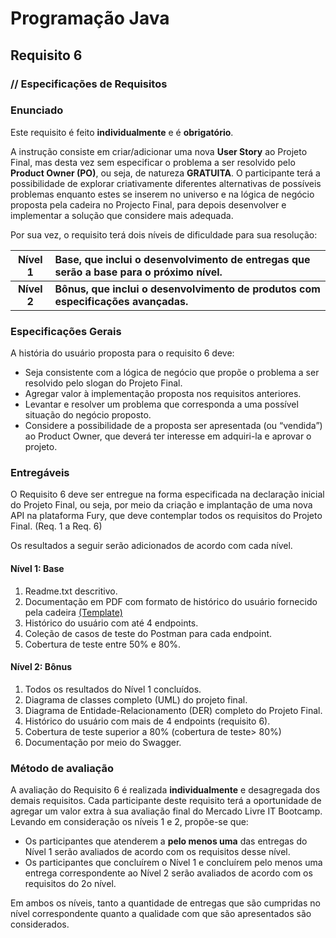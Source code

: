 # Programação Java
## Requisito 6
### // Especificações de Requisitos

### Enunciado

Este requisito é feito **individualmente** e é **obrigatório**.

A instrução consiste em criar/adicionar uma nova **User Story** ao Projeto Final, 
mas desta vez sem especificar o problema a ser resolvido pelo **Product Owner (PO)**, 
ou seja, de natureza **GRATUITA**. O participante terá a possibilidade de explorar 
criativamente diferentes alternativas de possíveis problemas enquanto estes se 
inserem no universo e na lógica de negócio proposta pela cadeira no Projecto Final, 
para depois desenvolver e implementar a solução que considere mais adequada.

Por sua vez, o requisito terá dois níveis de dificuldade para sua resolução:

|   Nível 1   | Base, que inclui o desenvolvimento de entregas que serão a base para o próximo nível. |
|:-----------:|:--------------------------------------------------------------------------------------|
| **Nível 2** | **Bônus, que inclui o desenvolvimento de produtos com especificações avançadas.**     |

### Especificações Gerais
A história do usuário proposta para o requisito 6 deve:

* Seja consistente com a lógica de negócio que propõe o problema a ser resolvido pelo slogan do Projeto Final.
* Agregar valor à implementação proposta nos requisitos anteriores.
* Levantar e resolver um problema que corresponda a uma possível situação do negócio proposto.
* Considere a possibilidade de a proposta ser apresentada (ou “vendida”) ao Product Owner, 
que deverá ter interesse em adquiri-la e aprovar o projeto.

### Entregáveis
O Requisito 6 deve ser entregue na forma especificada na declaração inicial do Projeto Final, 
ou seja, por meio da criação e implantação de uma nova API na plataforma Fury, que deve contemplar
todos os requisitos do Projeto Final. (Req. 1 a Req. 6)

Os resultados a seguir serão adicionados de acordo com cada nível.
#### Nível 1: Base
1. Readme.txt descritivo.
2. Documentação em PDF com formato de histórico do usuário fornecido pela cadeira 
[(Template)](https://netto-meli.github.io/w4g9-projeto-final/guide/assets/template.pdf)
3. Histórico do usuário com até 4 endpoints.
4. Coleção de casos de teste do Postman para cada endpoint.
5. Cobertura de teste entre 50% e 80%.

#### Nível 2: Bônus
1. Todos os resultados do Nível 1 concluídos.
2. Diagrama de classes completo (UML) do projeto final.
3. Diagrama de Entidade-Relacionamento (DER) completo do Projeto Final.
4. Histórico do usuário com mais de 4 endpoints (requisito 6).
5. Cobertura de teste superior a 80% (cobertura de teste> 80%)
6. Documentação por meio do Swagger.

### Método de avaliação
A avaliação do Requisito 6 é realizada **individualmente** e desagregada dos demais requisitos. Cada participante deste requisito terá a oportunidade de agregar um valor extra à sua avaliação final do Mercado Livre IT Bootcamp.
Levando em consideração os níveis 1 e 2, propõe-se que:
* Os participantes que atenderem a **pelo menos uma** das entregas do Nível 1 serão avaliados de acordo com os requisitos desse nível.
* Os participantes que concluírem o Nível 1 e concluírem pelo menos uma entrega correspondente ao Nível 2 serão avaliados de acordo com os requisitos do 2o nível.

Em ambos os níveis, tanto a quantidade de entregas que são cumpridas no nível correspondente quanto a qualidade com que são apresentados são considerados.